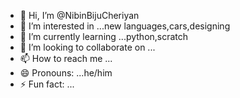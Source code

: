 - 👋 Hi, I’m @NibinBijuCheriyan
- 👀 I’m interested in ...new languages,cars,designing
- 🌱 I’m currently learning ...python,scratch
- 💞️ I’m looking to collaborate on ...
- 📫 How to reach me ...
- 😄 Pronouns: ...he/him
- ⚡ Fun fact: ...

<!---
NibinBijuCheriyan/NibinBijuCheriyan is a ✨ special ✨ repository because its `README.md` (this file) appears on your GitHub profile.
You can click the Preview link to take a look at your changes.
--->

